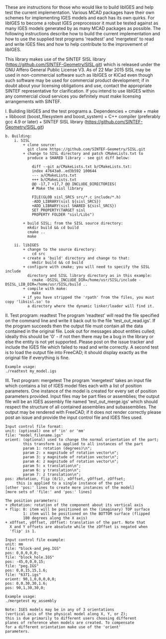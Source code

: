 These are instructions for those who would like to build
libIGES and help test the current implementation. Various
MCAD packages have their own schemes for implementing IGES
models and each has its own quirks. For libIGES to become
a robust IGES preprocessor it must be tested against as
many IGES models generated by as many MCAD packages as
possible. The following instructions describe how to build
the current implementation and how to use the supplied
test programs 'readtest' and 'mergetest' to read and
write IGES files and how to help contribute to the
improvement of libIGES.

This library makes use of the SINTEF SISL library
(https://github.com/SINTEF-Geometry/SISL.git) which
is released under the GNU Affero General Public License V3.
As of 22 Mar 2015 SISL may be used in non-commercial
software such as libIGES or KiCad even though such
software may be used for commercial product development;
if in doubt about your licensing obligations and use,
contact the appropriate SINTEF representative for
clarification. If you intend to use libIGES within
any commercial cloud services you definitely must make
licensing arrangements with SINTEF.

I. Building libIGES and the test programs
    a. Dependencies
        + cmake
        + make
        + libboost (boost_filesystem  and boost_system)
        + C++ compiler (preferably gcc 4.9 or later)
        + SINTEF SISL library (https://github.com/SINTEF-Geometry/SISL.git)

    b. Building:
        i. SISL
            + clone source:
              git clone https://github.com/SINTEF-Geometry/SISL.git
            + change to SISL directory and patch CMakeLists.txt to
              produce a SHARED library - see git diff below:

                diff --git a/CMakeLists.txt b/CMakeLists.txt:
                index 47643a0..ed3b592 100644
                --- a/CMakeLists.txt
                +++ b/CMakeLists.txt
                @@ -17,7 +17,7 @@ INCLUDE_DIRECTORIES(
                # Make the sisl library

                FILE(GLOB sisl_SRCS src/*.c include/*.h)
                -ADD_LIBRARY(sisl ${sisl_SRCS})
                +ADD_LIBRARY(sisl SHARED ${sisl_SRCS})
                SET_PROPERTY(TARGET sisl
                PROPERTY FOLDER "sisl/Libs")

            + build SISL; from the SISL source directory:
              mkdir build && cd build
              cmake ..
              make

        ii. libIGES
            + change to the source directory:
                cd src
            + create a 'build' directory and change to that:
                mkdir build && cd build
            + configure with cmake; you will need to specify the SISL include
              directory and SISL library directory as in this example:
                cmake -DSISL_INCLUDE_DIR=/home/usr/SISL/include -DSISL_LIB_DIR=/home/usr/SISL/build ..
            + compile with make:
                make
            + if you have stripped the 'rpath' from the files, you must copy 'libsisl.so' to
              a directory where the dynamic linker/loader will find it.


II. Test program: readtest
    The program 'readtest' will read the file specified on
    the command line and write it back out to the file
    'test_out_read.igs'. If the program succeeds then the
    output file must contain all the data contained in the
    original file. Look out for messages about entities
    culled; ideally this should be '0' - if not then there
    may be a bug in the library or else the entity is not
    yet supported. Please post on the issue tracker and
    include the IGES file which failed to read and write
    correctly.  A second test is to load the output file
    into FreeCAD; it should display exactly as the original
    file if everything is fine.

    Example usage:
    ./readtest my_model.igs

III. Test program: mergetest
    The program 'mergetest' takes an input file which
    contains a list of IGES model files each with a
    list of position parameters. One instance of the
    model is created for every set of position parameters
    provided. Input files may be part files or assemblies;
    the output file will be an IGES assembly file named
    'test_out_merge.igs' which should respect the structure
    of all contained assemblies and subassemblies. The output
    may be rendered with FreeCAD; if it does not render
    correctly please post an issue and provide the input
    control file and IGES files used.

    Input control file format:
    unit: (optional) one of 'in' or 'mm'
    file: "model_filename.igs"
    orient: (optional) used to change the normal orientation of the part;
            this transform is applied to all instances of the part
            param 1: rotation (degrees)\n";
            param 2: x magnitude of rotation vector\n";
            param 3: y magnitude of rotation vector\n";
            param 4: z magnitude of rotation vector\n";
            param 5: x translation\n";
            param 6: y translation\n";
            param 7: z translation\n";
    pos: zRotation, flip (0/1), xOffset, yOffset, zOffset;
         this is applied to a single instance of the part
    [other 'pos:' lines to create more instances of the model]
    [more sets of 'file:' and 'pos:' lines]

    The position parameters:
    + zRotation: rotation of the component about its vertical axis
    + flip: 0: item will be positioned on the (imaginary) TOP surface
            1: item will be positioned on the BOTTOM surface (flipped
            180 degrees along the X axis)
    + xOffset, yOffset, zOffset: translation of the part. Note that
      X and Y offsets are absolute while the zOffset is negated when
      'flip' is 1.

    Input control file example:
    unit: mm
    file: "block-and_peg.IGS"
    pos: 0,0,0,0,0;
    file: "block_hole.IGS"
    pos: -45,0,0,0,15;
    file: "peg.IGS"
    pos: 0,0,15,15,1.6;
    file: "6371.igs"
    orient: 90,1,0,0,0,0,0;
    pos: 0,0,30,30,1.6;
    pos: 90,1,30,30,0;

    Example usage:
    ./mergetest my_assembly

    Note: IGES models may be in any of 3 orientations
    (vertical axis of the physical model along X, Y, or Z);
    this is due primarily to different users choosing different
    planes of reference when models are created. To compensate
    for a different orientation make use of the 'orient'
    parameters.
